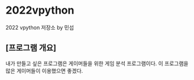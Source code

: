 # 2022vpython
2022 vpython 저장소 by 민섭
## [프로그램 개요]
내가 만들고 싶은 프로그램은 게이머들을 위한 게임 분석 프로그램이다. 이 프로그램을 많은 게이머들이 이용했으면 좋겠다.
